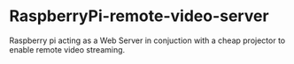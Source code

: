 # RaspberryPi-remote-video-server
Raspberry pi acting as a Web Server in conjuction with a cheap projector to enable remote video streaming.
